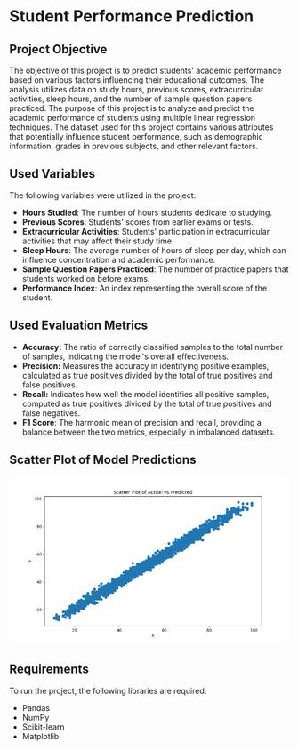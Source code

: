 # Student Performance Prediction

## Project Objective

The objective of this project is to predict students' academic performance based on various factors influencing their educational outcomes. The analysis utilizes data on study hours, previous scores, extracurricular activities, sleep hours, and the number of sample question papers practiced. The purpose of this project is to analyze and predict the academic performance of students using multiple linear regression techniques. The dataset used for this project contains various attributes that potentially influence student performance, such as demographic information, grades in previous subjects, and other relevant factors.

## Used Variables

The following variables were utilized in the project:

- **Hours Studied**: The number of hours students dedicate to studying.
- **Previous Scores**: Students' scores from earlier exams or tests.
- **Extracurricular Activities**: Students' participation in extracurricular activities that may affect their study time.
- **Sleep Hours**: The average number of hours of sleep per day, which can influence concentration and academic performance.
- **Sample Question Papers Practiced**: The number of practice papers that students worked on before exams.
- **Performance Index**: An index representing the overall score of the student.

## Used Evaluation Metrics
- **Accuracy:** The ratio of correctly classified samples to the total number of samples, indicating the model's overall effectiveness.
- **Precision:** Measures the accuracy in identifying positive examples, calculated as true positives divided by the total of true positives and false positives.
- **Recall:** Indicates how well the model identifies all positive samples, computed as true positives divided by the total of true positives and false negatives.
- **F1 Score**: The harmonic mean of precision and recall, providing a balance between the two metrics, especially in imbalanced datasets.

## Scatter Plot of Model Predictions
![plot](https://github.com/kizokubanczyk/student_Performance/blob/main/scores/LinearRegression_plot.png)

## Requirements

To run the project, the following libraries are required:
- Pandas
- NumPy
- Scikit-learn
- Matplotlib
